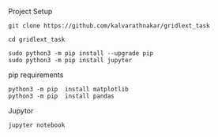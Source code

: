 Project Setup
```
git clone https://github.com/kalvarathnakar/gridlext_task

cd gridlext_task
```
```
sudo python3 -m pip install --upgrade pip
sudo python3 -m pip install jupyter

```
pip requirements

```
python3 -m pip  install matplotlib
python3 -m pip  install pandas

```
Jupytor 

```
jupyter notebook
```
